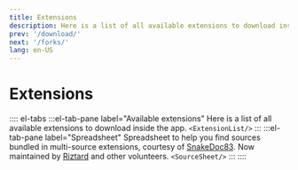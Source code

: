 ```yaml
---
title: Extensions
description: Here is a list of all available extensions to download inside the app.
prev: '/download/'
next: '/forks/'
lang: en-US
---
```


# Extensions

:::: el-tabs
:::el-tab-pane label="Available extensions"
Here is a list of all available extensions to download inside the app.
`<ExtensionList/>`
:::
:::el-tab-pane label="Spreadsheet"
Spreadsheet to help you find sources bundled in multi-source extensions, courtesy of [SnakeDoc83](https://github.com/snakedoc83).
Now maintained by [Riztard](https://github.com/Riztard) and other volunteers.
`<SourceSheet/>`
:::
::::